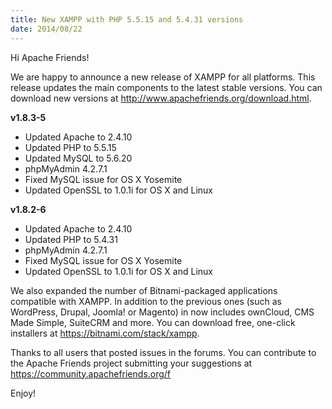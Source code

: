 ```yaml
---
title: New XAMPP with PHP 5.5.15 and 5.4.31 versions
date: 2014/08/22
---
```


Hi Apache Friends!

We are happy to announce a new release of XAMPP for all platforms. This release updates the main components to the latest stable versions. You can download new versions at <a href="http://www.apachefriends.org/download.html">http://www.apachefriends.org/download.html</a>.


<b>v1.8.3-5</b>

- Updated Apache to 2.4.10
- Updated PHP to 5.5.15
- Updated MySQL to 5.6.20
- phpMyAdmin 4.2.7.1
- Fixed MySQL issue for OS X Yosemite
- Updated OpenSSL to 1.0.1i for OS X and Linux


<b>v1.8.2-6</b>

- Updated Apache to 2.4.10
- Updated PHP to 5.4.31
- phpMyAdmin 4.2.7.1
- Fixed MySQL issue for OS X Yosemite
- Updated OpenSSL to 1.0.1i for OS X and Linux


We also expanded the number of Bitnami-packaged applications compatible with XAMPP. In addition to the previous ones (such as WordPress, Drupal, Joomla! or Magento) in now includes ownCloud, CMS Made Simple, SuiteCRM and more. You can download free, one-click installers at <a href="https://bitnami.com/stack/xampp">https://bitnami.com/stack/xampp</a>.

Thanks to all users that posted issues in the forums. You can contribute to the Apache Friends project submitting your suggestions at <a href="https://community.apachefriends.org/f/">https://community.apachefriends.org/f</a>


Enjoy!
